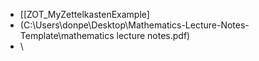 - [[ZOT_MyZettelkastenExample]
- (C:\Users\donpe\Desktop\Mathematics-Lecture-Notes-Template\mathematics lecture notes.pdf)
- \